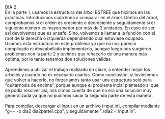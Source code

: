 DIA 2 
  <br>
  En la parte 1, usamos la estructura del árbol BSTREE que hicimos en las prácticas. Introducimos cada línea a comparar en el árbol. Dentro del árbol, comprobamos si el orden es creciente o decreciente y seguidamente si el siguiente número es mayor/menor por más de 3 unidades. En caso de ser así devolvemos que es unsafe. Sino, volvemos a llamar a la función con el root de la derecha o izquierda dependiendo cuál estuviese ocupado. 
Usamos esta estructura en este problema ya que no nos parecio complicado ni descabellado implementarlo, aunque luego nos surgieron problemas con la parte 2 y tuvimos que rehacerlo de una manera más óptima, por lo tanto tenemos dos soluciones válidas. 
  <br><br>
Aprendimos a utilizar el trabajo realizado en clase, a entender mejor los arboles y cuando no es necesario usarlos. 
Como conclusión, si tuviesemos que volver a hacerlo, no forzariamos tanto usar una estructura solo para "quitarnosla de encima", porque aunque el problema incial planteado si que se podia resolver asi, nos dimos cuenta de que no era una solución muy generalizada ya que no pudimos sacar la segunda parte de esta manera. 
  <br><br>
Para compilar, descargar el input en un archivo (input.in), compilar mediante "g++ -o dia2 dia2parte1.cpp", y seguidamente "./dia2 < input.in".
